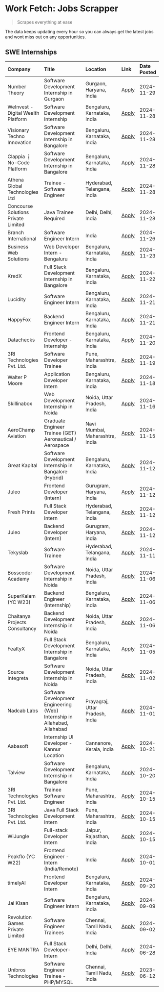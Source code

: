 # Work Fetch: Jobs Scrapper
> Scrapes everything at ease

The data keeps updating every hour so you can always get the latest jobs and wont miss out on any opportunities.

## SWE Internships
<!--START_SECTION:workfetch-->
| Company                             | Title                                                                     | Location                        | Link                                                                                                                                                                                                                                          | Date Posted   |
|:------------------------------------|:--------------------------------------------------------------------------|:--------------------------------|:----------------------------------------------------------------------------------------------------------------------------------------------------------------------------------------------------------------------------------------------|:--------------|
| Number Theory                       | Software Development Internship in Gurgaon                                | Gurgaon, Haryana, India         | [Apply](https://in.linkedin.com/jobs/view/software-development-internship-in-gurgaon-at-number-theory-4087550503?position=30&pageNum=0&refId=kg5k31iE0N7o84lGc6KewA%3D%3D&trackingId=3hR2lHz%2Bte5%2F%2FqrkfE6KqA%3D%3D)                      | 2024-11-29    |
| WeInvest - Digital Wealth Platform  | Software Development Internship                                           | Bengaluru, Karnataka, India     | [Apply](https://in.linkedin.com/jobs/view/software-development-internship-at-weinvest-digital-wealth-platform-4087292999?position=2&pageNum=0&refId=kg5k31iE0N7o84lGc6KewA%3D%3D&trackingId=ybu3EYEgDIz6eDnx4EO3sg%3D%3D)                     | 2024-11-28    |
| Visionary Techno Innovation         | Software Development Internship in Bangalore                              | Bengaluru, Karnataka, India     | [Apply](https://in.linkedin.com/jobs/view/software-development-internship-in-bangalore-at-visionary-techno-innovation-4086916247?position=12&pageNum=0&refId=kg5k31iE0N7o84lGc6KewA%3D%3D&trackingId=h0rm8dJthVb%2FKNLATyjasg%3D%3D)          | 2024-11-28    |
| Clappia ⢸ No-Code Platform          | Software Development Internship in Bangalore                              | Bengaluru, Karnataka, India     | [Apply](https://in.linkedin.com/jobs/view/software-development-internship-in-bangalore-at-clappia-%E2%A2%B8-no-code-platform-4086916232?position=24&pageNum=0&refId=kg5k31iE0N7o84lGc6KewA%3D%3D&trackingId=OIjdYwU8yoaqqOk9ojjCkQ%3D%3D)     | 2024-11-28    |
| Athena Global Technologies Ltd      | Trainee - Software Engineer                                               | Hyderabad, Telangana, India     | [Apply](https://in.linkedin.com/jobs/view/trainee-software-engineer-at-athena-global-technologies-ltd-4087205108?position=34&pageNum=0&refId=kg5k31iE0N7o84lGc6KewA%3D%3D&trackingId=i5DtkI9aSal4U2taBOaqyQ%3D%3D)                            | 2024-11-28    |
| Concourse Solutions Private Limited | Java Trainee Required                                                     | Delhi, Delhi, India             | [Apply](https://in.linkedin.com/jobs/view/java-trainee-required-at-concourse-solutions-private-limited-4087289970?position=37&pageNum=0&refId=kg5k31iE0N7o84lGc6KewA%3D%3D&trackingId=olHYFXi2rHRqbN%2B1LAk0iw%3D%3D)                         | 2024-11-28    |
| Branch International                | Software Engineer Intern                                                  | India                           | [Apply](https://in.linkedin.com/jobs/view/software-engineer-intern-at-branch-international-4054425650?position=41&pageNum=0&refId=kg5k31iE0N7o84lGc6KewA%3D%3D&trackingId=XoJIJkZaOIzH6nn%2FFmY3xw%3D%3D)                                     | 2024-11-26    |
| Business Web Solutions              | Web Developer Intern - Bengaluru                                          | Bengaluru, Karnataka, India     | [Apply](https://in.linkedin.com/jobs/view/web-developer-intern-bengaluru-at-business-web-solutions-4081769308?position=44&pageNum=0&refId=kg5k31iE0N7o84lGc6KewA%3D%3D&trackingId=LWyd4vwqNDDU4guUZn%2FlSA%3D%3D)                             | 2024-11-23    |
| KredX                               | Full Stack Development Internship in Bangalore                            | Bengaluru, Karnataka, India     | [Apply](https://in.linkedin.com/jobs/view/full-stack-development-internship-in-bangalore-at-kredx-4082021747?position=25&pageNum=0&refId=kg5k31iE0N7o84lGc6KewA%3D%3D&trackingId=b2m4TxABoLEdLyX9mAwI1g%3D%3D)                                | 2024-11-22    |
| Lucidity                            | Software Engineer Intern                                                  | Bengaluru, Karnataka, India     | [Apply](https://in.linkedin.com/jobs/view/software-engineer-intern-at-lucidity-4081805788?position=17&pageNum=0&refId=kg5k31iE0N7o84lGc6KewA%3D%3D&trackingId=igWtuQwyviwJdDR6c%2F7YzA%3D%3D)                                                 | 2024-11-21    |
| HappyFox                            | Backend Engineer Intern                                                   | Bengaluru, Karnataka, India     | [Apply](https://in.linkedin.com/jobs/view/backend-engineer-intern-at-happyfox-4079265240?position=49&pageNum=0&refId=kg5k31iE0N7o84lGc6KewA%3D%3D&trackingId=XI4EDQnsO4MY4QtKV97u4Q%3D%3D)                                                    | 2024-11-21    |
| Datachecks                          | Frontend Developer - Internship                                           | Bengaluru, Karnataka, India     | [Apply](https://in.linkedin.com/jobs/view/frontend-developer-internship-at-datachecks-4078365869?position=38&pageNum=0&refId=kg5k31iE0N7o84lGc6KewA%3D%3D&trackingId=8QUEFi7pKNcnpx3Nk8IDIQ%3D%3D)                                            | 2024-11-20    |
| 3RI Technologies Pvt. Ltd.          | Software Developer Trainee                                                | Pune, Maharashtra, India        | [Apply](https://in.linkedin.com/jobs/view/software-developer-trainee-at-3ri-technologies-pvt-ltd-4080283578?position=27&pageNum=0&refId=kg5k31iE0N7o84lGc6KewA%3D%3D&trackingId=QQCtSbT7RZIHohe3eo8rUA%3D%3D)                                 | 2024-11-19    |
| Walter P Moore                      | Application Developer Intern                                              | Bengaluru, Karnataka, India     | [Apply](https://in.linkedin.com/jobs/view/application-developer-intern-at-walter-p-moore-4077126811?position=22&pageNum=0&refId=kg5k31iE0N7o84lGc6KewA%3D%3D&trackingId=7hjSb2EnmYWFDzHAK89MMw%3D%3D)                                         | 2024-11-18    |
| Skillinabox                         | Web Development Internship in Noida                                       | Noida, Uttar Pradesh, India     | [Apply](https://in.linkedin.com/jobs/view/web-development-internship-in-noida-at-skillinabox-4077783016?position=21&pageNum=0&refId=kg5k31iE0N7o84lGc6KewA%3D%3D&trackingId=oxJokzcdqV2rF7MGZ17Q%2FA%3D%3D)                                   | 2024-11-16    |
| AeroChamp Aviation                  | Graduate Engineer Trainee (GET) Aeronautical / Aerospace                  | Navi Mumbai, Maharashtra, India | [Apply](https://in.linkedin.com/jobs/view/graduate-engineer-trainee-get-aeronautical-aerospace-at-aerochamp-aviation-4075807848?position=39&pageNum=0&refId=kg5k31iE0N7o84lGc6KewA%3D%3D&trackingId=L9BAG0SyCHjaDwxnKPWilQ%3D%3D)             | 2024-11-15    |
| Great Kapital                       | Software Development Internship in Bangalore (Hybrid)                     | Bengaluru, Karnataka, India     | [Apply](https://in.linkedin.com/jobs/view/software-development-internship-in-bangalore-hybrid-at-great-kapital-4074322094?position=23&pageNum=0&refId=kg5k31iE0N7o84lGc6KewA%3D%3D&trackingId=g22T8KPvuqyd7WW9deTqFQ%3D%3D)                   | 2024-11-12    |
| Juleo                               | Frontend Developer (Intern)                                               | Gurugram, Haryana, India        | [Apply](https://in.linkedin.com/jobs/view/frontend-developer-intern-at-juleo-4072443159?position=28&pageNum=0&refId=kg5k31iE0N7o84lGc6KewA%3D%3D&trackingId=8QZS4bxx0i1CUF0KmXT9yQ%3D%3D)                                                     | 2024-11-12    |
| Fresh Prints                        | Full Stack Developer Intern                                               | Hyderabad, Telangana, India     | [Apply](https://in.linkedin.com/jobs/view/full-stack-developer-intern-at-fresh-prints-4074759619?position=31&pageNum=0&refId=kg5k31iE0N7o84lGc6KewA%3D%3D&trackingId=8eTHwNj8VRAhB4OmSvFRYA%3D%3D)                                            | 2024-11-12    |
| Juleo                               | Backend Developer (Intern)                                                | Gurugram, Haryana, India        | [Apply](https://in.linkedin.com/jobs/view/backend-developer-intern-at-juleo-4072437848?position=48&pageNum=0&refId=kg5k31iE0N7o84lGc6KewA%3D%3D&trackingId=N0VU71Wy3a3aogJSiBFxtQ%3D%3D)                                                      | 2024-11-12    |
| Tekyslab                            | Software Trainee                                                          | Hyderabad, Telangana, India     | [Apply](https://in.linkedin.com/jobs/view/software-trainee-at-tekyslab-4074128169?position=46&pageNum=0&refId=kg5k31iE0N7o84lGc6KewA%3D%3D&trackingId=ojWAXROovlwsWzykhP8llA%3D%3D)                                                           | 2024-11-11    |
| Bosscoder Academy                   | Software Development Internship in Noida                                  | Noida, Uttar Pradesh, India     | [Apply](https://in.linkedin.com/jobs/view/software-development-internship-in-noida-at-bosscoder-academy-4070090866?position=9&pageNum=0&refId=kg5k31iE0N7o84lGc6KewA%3D%3D&trackingId=IMIRmyL3qo2Yl8lQfuqAgg%3D%3D)                           | 2024-11-06    |
| SuperKalam (YC W23)                 | Backend Engineer (Internship)                                             | Bengaluru, Karnataka, India     | [Apply](https://in.linkedin.com/jobs/view/backend-engineer-internship-at-superkalam-yc-w23-4069134451?position=26&pageNum=0&refId=kg5k31iE0N7o84lGc6KewA%3D%3D&trackingId=bqZJWsiVRWTpwj72QfuHyQ%3D%3D)                                       | 2024-11-06    |
| Chaitanya Projects Consultancy      | Backend Development Internship in Noida                                   | Noida, Uttar Pradesh, India     | [Apply](https://in.linkedin.com/jobs/view/backend-development-internship-in-noida-at-chaitanya-projects-consultancy-4070090859?position=58&pageNum=0&refId=kg5k31iE0N7o84lGc6KewA%3D%3D&trackingId=ivkd%2Bbqz3ttncLyPrqgRgg%3D%3D)            | 2024-11-06    |
| FealtyX                             | Full Stack Development Internship in Bangalore                            | Bengaluru, Karnataka, India     | [Apply](https://in.linkedin.com/jobs/view/full-stack-development-internship-in-bangalore-at-fealtyx-4067118640?position=40&pageNum=0&refId=kg5k31iE0N7o84lGc6KewA%3D%3D&trackingId=gCrBfPre55U8tQq5R8yftQ%3D%3D)                              | 2024-11-05    |
| Source Integreta                    | Software Development Internship in Noida                                  | Noida, Uttar Pradesh, India     | [Apply](https://in.linkedin.com/jobs/view/software-development-internship-in-noida-at-source-integreta-4066120527?position=15&pageNum=0&refId=kg5k31iE0N7o84lGc6KewA%3D%3D&trackingId=jCTdFq2w14NPh1YdfiOHyA%3D%3D)                           | 2024-11-02    |
| Nadcab Labs                         | Software Development Engineering (Web) Internship in Allahabad, Allahabad | Prayagraj, Uttar Pradesh, India | [Apply](https://in.linkedin.com/jobs/view/software-development-engineering-web-internship-in-allahabad-allahabad-at-nadcab-labs-4064940107?position=4&pageNum=0&refId=kg5k31iE0N7o84lGc6KewA%3D%3D&trackingId=krhk%2Bi9LxZxAKNPET7Ae1A%3D%3D) | 2024-11-01    |
| Aabasoft                            | Internship UI Developer - Kannur Location                                 | Cannanore, Kerala, India        | [Apply](https://in.linkedin.com/jobs/view/internship-ui-developer-kannur-location-at-aabasoft-4055898437?position=33&pageNum=0&refId=kg5k31iE0N7o84lGc6KewA%3D%3D&trackingId=g4I89%2FUlqKWIRIFCYor%2FMg%3D%3D)                                | 2024-10-21    |
| Talview                             | Software Development Internship in Bangalore                              | Bengaluru, Karnataka, India     | [Apply](https://in.linkedin.com/jobs/view/software-development-internship-in-bangalore-at-talview-4055420944?position=5&pageNum=0&refId=kg5k31iE0N7o84lGc6KewA%3D%3D&trackingId=mxDaDUnEy3nb1WDcHseQLg%3D%3D)                                 | 2024-10-20    |
| 3RI Technologies Pvt. Ltd.          | Trainee Software Engineer                                                 | Pune, Maharashtra, India        | [Apply](https://in.linkedin.com/jobs/view/trainee-software-engineer-at-3ri-technologies-pvt-ltd-4048233384?position=35&pageNum=0&refId=kg5k31iE0N7o84lGc6KewA%3D%3D&trackingId=uNymP8ChmTKFILPNfGQzJw%3D%3D)                                  | 2024-10-15    |
| 3RI Technologies Pvt. Ltd.          | Java Full Stack Development Intern                                        | Pune, Maharashtra, India        | [Apply](https://in.linkedin.com/jobs/view/java-full-stack-development-intern-at-3ri-technologies-pvt-ltd-4048231995?position=45&pageNum=0&refId=kg5k31iE0N7o84lGc6KewA%3D%3D&trackingId=%2FMhViwWiGTqt79gRRBMlww%3D%3D)                       | 2024-10-15    |
| WiJungle                            | Full-stack Developer Intern                                               | Jaipur, Rajasthan, India        | [Apply](https://in.linkedin.com/jobs/view/full-stack-developer-intern-at-wijungle-4048227759?position=60&pageNum=0&refId=kg5k31iE0N7o84lGc6KewA%3D%3D&trackingId=JwBzMJv1W0Z8f%2F8lw3kqfw%3D%3D)                                              | 2024-10-15    |
| Peakflo (YC W22)                    | Frontend Engineer - Intern (India/Remote)                                 | India                           | [Apply](https://in.linkedin.com/jobs/view/frontend-engineer-intern-india-remote-at-peakflo-yc-w22-4037729755?position=8&pageNum=0&refId=kg5k31iE0N7o84lGc6KewA%3D%3D&trackingId=%2B9vVZFO1JTL%2F6T4CUqgg9Q%3D%3D)                             | 2024-10-01    |
| timelyAI                            | Frontend Developer Intern                                                 | Bengaluru, Karnataka, India     | [Apply](https://in.linkedin.com/jobs/view/frontend-developer-intern-at-timelyai-4030925040?position=13&pageNum=0&refId=kg5k31iE0N7o84lGc6KewA%3D%3D&trackingId=Q%2ByS7hIlRxfuduwxLjzR8A%3D%3D)                                                | 2024-09-20    |
| Jai Kisan                           | Software Engineer Intern                                                  | Bengaluru, Karnataka, India     | [Apply](https://in.linkedin.com/jobs/view/software-engineer-intern-at-jai-kisan-4024075360?position=43&pageNum=0&refId=kg5k31iE0N7o84lGc6KewA%3D%3D&trackingId=k1cs3076RfKD8kZawKLaKg%3D%3D)                                                  | 2024-09-09    |
| Revolution Games Private Limited    | Software Engineer Trainees                                                | Chennai, Tamil Nadu, India      | [Apply](https://in.linkedin.com/jobs/view/software-engineer-trainees-at-revolution-games-private-limited-4015912927?position=42&pageNum=0&refId=kg5k31iE0N7o84lGc6KewA%3D%3D&trackingId=T2%2BBckIQB3pWxIK6f0o2Dg%3D%3D)                       | 2024-09-02    |
| EYE MANTRA                          | Full Stack Developer- Intern                                              | Delhi, Delhi, India             | [Apply](https://in.linkedin.com/jobs/view/full-stack-developer-intern-at-eye-mantra-3960988037?position=57&pageNum=0&refId=kg5k31iE0N7o84lGc6KewA%3D%3D&trackingId=UJQjZHeDewXrdXkn43WuGQ%3D%3D)                                              | 2024-06-28    |
| Unibros Technologies                | Software Engineer Trainee - PHP/MYSQL                                     | Chennai, Tamil Nadu, India      | [Apply](https://in.linkedin.com/jobs/view/software-engineer-trainee-php-mysql-at-unibros-technologies-3656599241?position=54&pageNum=0&refId=kg5k31iE0N7o84lGc6KewA%3D%3D&trackingId=98mh6fvkYY6%2FntqmGvMhkg%3D%3D)                          | 2023-06-12    |
<!--END_SECTION:workfetch-->
